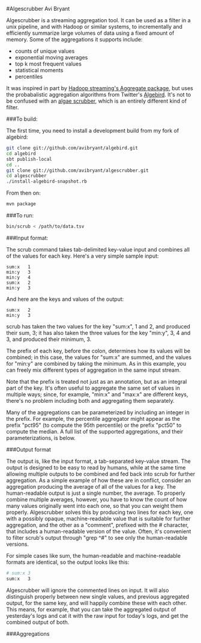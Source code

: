 #Algescrubber
Avi Bryant

Algescrubber is a streaming aggregation tool. It can be used as a filter in a unix pipeline, and with Hadoop or similar systems, to incrementally and efficiently summarize large volumes of data using a fixed amount of memory. Some of the aggregations it supports include:
* counts of unique values
* exponential moving averages
* top k most frequent values
* statistical moments
* percentiles

It was inspired in part by [Hadoop streaming's Aggregate package](http://hadoop.apache.org/docs/r1.1.2/streaming.html#Hadoop+Aggregate+Package), but uses the probabalistic aggregation algorithms from Twitter's [Algebird](http://github.com/twitter/algebird). It's not to be confused with an [algae scrubber](http://i611.photobucket.com/albums/tt191/FloydRTurbo/2011%20Aquarium%20Pics/Miscellaneous/ATS%20Designs/AS_teboLED-2.jpg), which is an entirely different kind of filter.

###To build:

The first time, you need to install a development build from my fork of algebird:

````sh
git clone git://github.com/avibryant/algebird.git
cd algebird
sbt publish-local
cd ..
git clone git://github.com/avibryant/algescrubber.git
cd algescrubber
./install-algebird-snapshot.rb
````

From then on:

````sh
mvn package
````

###To run:
````sh
bin/scrub < /path/to/data.tsv
````

###Input format:

The scrub command takes tab-delimited key-value input and combines all of the values for each key. Here's a very simple sample input:

````
sum:x	1
min:y	3
min:y	4
sum:x	2
min:y	3
````

And here are the keys and values of the output:

````
sum:x	2
min:y	3
````

scrub has taken the two values for the key "sum:x", 1 and 2, and produced their sum, 3; it has also taken the three values for the key "min:y", 3, 4 and 3, and produced their minimum, 3.

The prefix of each key, before the colon, determines how its values will be combined; in this case, the values for "sum:x" are summed, and the values for "min:y" are combined by taking the minimum. As in this example, you can freely mix different types of aggregation in the same input stream.

Note that the prefix is treated not just as an annotation, but as an integral part of the key. It's often useful to aggregate the same set of values in multiple ways; since, for example, "min:x" and "max:x" are different keys, there's no problem including both and aggregating them separately.

Many of the aggregations can be parameterized by including an integer in the prefix. For example, the percentile aggregator might appear as the prefix "pct95" (to compute the 95th percentile) or the prefix "pct50" to compute the median. A full list of the supported aggregations, and their parameterizations, is below.

###Output format

The output is, like the input format, a tab-separated key-value stream. The output  is designed to be easy to read by humans, while at the same time allowing multiple outputs to be combined and fed back into scrub for further aggregation. As a simple example of how these are in conflict, consider an aggregation producing the average of all of the values for a key. The human-readable output is just a single number, the average. To properly combine multiple averages, however, you have to know the count of how many values originally went into each one, so that you can weight them properly. Algescrubber solves this by producing two lines for each key, one with a possibly opaque, machine-readable value that is suitable for further aggregation, and the other as a "comment", prefixed with the # character, that includes a human-readable version of the value. Often, it's convenient to filter scrub's output through "grep ^#" to see only the human-readable versions.

For simple cases like sum, the human-readable and machine-readable formats are identical, so the output looks like this:

````sh
# sum:x	3
sum:x	3
````

Algescrubber will ignore the commented lines on input. It will also distinguish properly between new single values, and previous aggregated output, for the same key, and will happily combine these with each other. This means, for example, that you can take the aggregated output of yesterday's logs and cat it with the raw input for today's logs, and get the combined output of both.

###Aggregations
